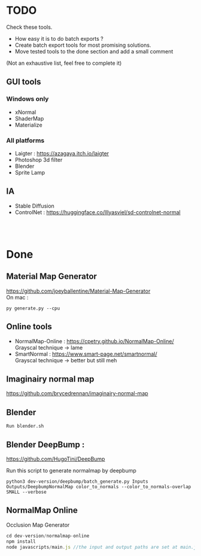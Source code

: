 # TODO

Check these tools.  
- How easy it is to do batch exports ?  
- Create batch export tools for most promising solutions.  
- Move tested tools to the done section and add a small comment

(Not an exhaustive list, feel free to complete it)

## GUI tools
### Windows only
-	xNormal
-	ShaderMap
-	Materialize
### All platforms
-	Laigter : https://azagaya.itch.io/laigter
- 	Photoshop 3d filter
-	Blender 
-	Sprite Lamp
## IA
-	Stable Diffusion
-	ControlNet : https://huggingface.co/lllyasviel/sd-controlnet-normal


<br><br>

# Done
## Material Map Generator

https://github.com/joeyballentine/Material-Map-Generator  
On mac :

    py generate.py --cpu

## Online tools 

- NormalMap-Online : https://cpetry.github.io/NormalMap-Online/  
        Grayscal technique -> lame
- SmartNormal : https://www.smart-page.net/smartnormal/  
		Grayscal technique -> better but still meh

## Imaginairy normal map

https://github.com/brycedrennan/imaginairy-normal-map  

## Blender

    Run blender.sh

## Blender DeepBump : 
https://github.com/HugoTini/DeepBump

Run this script to generate normalmap by deepbump
``` 
python3 dev-version/deepbump/batch_generate.py Inputs Outputs/DeepbumpNormalMap color_to_normals --color_to_normals-overlap SMALL --verbose
```

## NormalMap Online
Occlusion Map Generator
```js
cd dev-version/normalmap-online
npm install
node javascripts/main.js //the input and output paths are set at main.js file
```